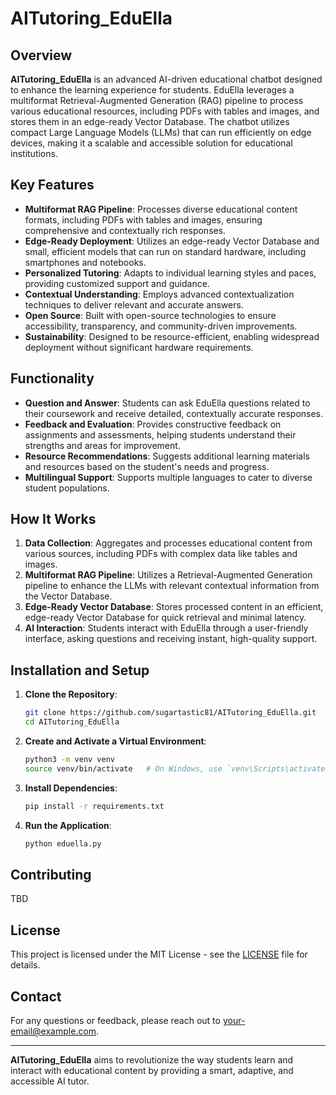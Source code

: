 # AITutoring_EduElla

## Overview

**AITutoring_EduElla** is an advanced AI-driven educational chatbot designed to enhance the learning experience for students. EduElla leverages a multiformat Retrieval-Augmented Generation (RAG) pipeline to process various educational resources, including PDFs with tables and images, and stores them in an edge-ready Vector Database. The chatbot utilizes compact Large Language Models (LLMs) that can run efficiently on edge devices, making it a scalable and accessible solution for educational institutions.

## Key Features

- **Multiformat RAG Pipeline**: Processes diverse educational content formats, including PDFs with tables and images, ensuring comprehensive and contextually rich responses.
- **Edge-Ready Deployment**: Utilizes an edge-ready Vector Database and small, efficient models that can run on standard hardware, including smartphones and notebooks.
- **Personalized Tutoring**: Adapts to individual learning styles and paces, providing customized support and guidance.
- **Contextual Understanding**: Employs advanced contextualization techniques to deliver relevant and accurate answers.
- **Open Source**: Built with open-source technologies to ensure accessibility, transparency, and community-driven improvements.
- **Sustainability**: Designed to be resource-efficient, enabling widespread deployment without significant hardware requirements.

## Functionality

- **Question and Answer**: Students can ask EduElla questions related to their coursework and receive detailed, contextually accurate responses.
- **Feedback and Evaluation**: Provides constructive feedback on assignments and assessments, helping students understand their strengths and areas for improvement.
- **Resource Recommendations**: Suggests additional learning materials and resources based on the student's needs and progress.
- **Multilingual Support**: Supports multiple languages to cater to diverse student populations.

## How It Works

1. **Data Collection**: Aggregates and processes educational content from various sources, including PDFs with complex data like tables and images.
2. **Multiformat RAG Pipeline**: Utilizes a Retrieval-Augmented Generation pipeline to enhance the LLMs with relevant contextual information from the Vector Database.
3. **Edge-Ready Vector Database**: Stores processed content in an efficient, edge-ready Vector Database for quick retrieval and minimal latency.
4. **AI Interaction**: Students interact with EduElla through a user-friendly interface, asking questions and receiving instant, high-quality support.

## Installation and Setup

1. **Clone the Repository**:
    ```sh
    git clone https://github.com/sugartastic81/AITutoring_EduElla.git
    cd AITutoring_EduElla
    ```
    
2. **Create and Activate a Virtual Environment**:
    ```sh
    python3 -m venv venv
    source venv/bin/activate   # On Windows, use `venv\Scripts\activate`
    ```

3. **Install Dependencies**:
    ```sh
    pip install -r requirements.txt
    ```

4. **Run the Application**:
    ```sh
    python eduella.py
    ```

## Contributing

TBD

## License

This project is licensed under the MIT License - see the [LICENSE]([link_to_license](https://github.com/sugartastic81/AITutoring_EduElla/blob/main/LICENSE)) file for details.

## Contact

For any questions or feedback, please reach out to [your-email@example.com](mailto:your-email@example.com).

---

**AITutoring_EduElla** aims to revolutionize the way students learn and interact with educational content by providing a smart, adaptive, and accessible AI tutor.
